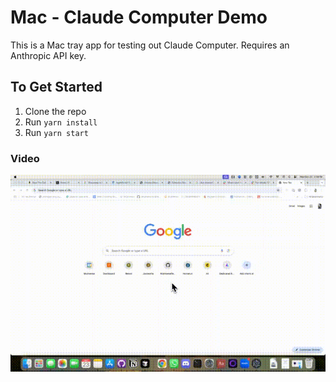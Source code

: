 # Mac - Claude Computer Demo

This is a Mac tray app for testing out Claude Computer. Requires an Anthropic API key.

## To Get Started

1. Clone the repo
2. Run `yarn install`
3. Run `yarn start`

### Video

[![Calendar Demo](https://github.com/ThariqS/Clade-Computer-Use-Mac/raw/refs/heads/main/gifs/calendar.gif)](https://github.com/ThariqS/Clade-Computer-Use-Mac/raw/refs/heads/main/gifs/calendar.gif)
